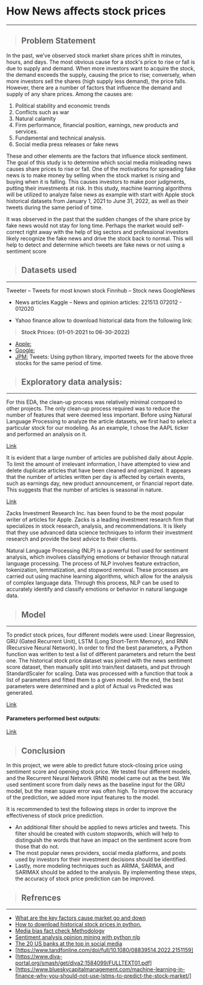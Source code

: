 # How News affects stock prices
--- 

> ## Problem Statement 

In the past, we've observed stock market share prices shift in minutes, hours, and days. The most obvious cause for a stock's price to rise or fall is due to supply and demand. When more investors want to acquire the stock, the demand exceeds the supply, causing the price to rise; conversely, when more investors sell the shares (high supply less demand), the price falls.
However, there are a number of factors that influence the demand and supply of any share prices. Among the causes are:
1. Political stability and economic trends
2. Conflicts such as war
3. Natural calamity
4. Firm performance, financial position, earnings, new products and services.
5. Fundamental and technical analysis.
6. Social media press releases or fake news

These and other elements are the factors that influence stock sentiment.
The goal of this study is to determine which social media misleading news causes share prices to rise or fall. One of the motivations for spreading fake news is to make money by selling when the stock market is rising and buying when it is falling. This causes investors to make poor judgments, putting their investments at risk. In this study, machine learning algorithms will be utilized to analyze false news as example with start with Apple stock historical datasets from January 1, 2021 to June 31, 2022, as well as their tweets during the same period of time.

It was observed in the past that the sudden changes of the share price by fake news would not stay for long time. Perhaps the market would self-correct right away with the help of big sectors and professional investors likely recognize the fake news and drive the stock back to normal. This will help to detect and determine which tweets are fake news or not using a sentiment score

> ## Datasets used
---

Tweeter 
– Tweets for most known stock 
Finnhub 
– Stock news 
GoogleNews
- News articles 
Kaggle
– News and opinion articles: 221513 072012 - 012020

- Yahoo finance allow to download historical data from the following link:
> **Stock Prices: (01-01-2021 to 06-30-2022)**
- [Apple:](https://finance.yahoo.com/quote/AAPL/history?p=AAPL)
- [Google:](https://finance.yahoo.com/quote/GOOG?p=GOOG&.tsrc=fin-srch)
- [JPM:](https://finance.yahoo.com/quote/JPM/?p=JPM) 
Tweets: Using python library, imported tweets for the above three stocks for the same period of time. 

> ## Exploratory data analysis:
---

For this EDA, the clean-up process was relatively minimal compared to other projects. The only clean-up process required was to reduce the number of features that were deemed less important. Before using Natural Language Processing to analyze the article datasets, we first had to select a particular stock for our modeling. As an example, I chose the AAPL ticker and performed an analysis on it.

[Link](./images/aapl_daily_articles.png)

It is evident that a large number of articles are published daily about Apple. To limit the amount of irrelevant information, I have attempted to view and delete duplicate articles that have been cleaned and organized. It appears that the number of articles written per day is affected by certain events, such as earnings day, new product announcement, or financial report date. This suggests that the number of articles is seasonal in nature.

[Link](./images/aapl_article_writter.png)

Zacks Investment Research Inc. has been found to be the most popular writer of articles for Apple. Zacks is a leading investment research firm that specializes in stock research, analysis, and recommendations. It is likely that they use advanced data science techniques to inform their investment research and provide the best advice to their clients.

Natural Language Processing (NLP) is a powerful tool used for sentiment analysis, which involves classifying emotions or behavior through natural language processing. The process of NLP involves feature extraction, tokenization, lemmatization, and stopword removal. These processes are carried out using machine learning algorithms, which allow for the analysis of complex language data. Through this process, NLP can be used to accurately identify and classify emotions or behavior in natural language data.

> ## Model
--- 

To predict stock prices, four different models were used: Linear Regression, GRU (Gated Recurrent Unit), LSTM (Long Short-Term Memory), and RNN (Recursive Neural Network). In order to find the best parameters, a Python function was written to test a list of different parameters and return the best one. The historical stock price dataset was joined with the news sentiment score dataset, then manually split into train/test datasets, and put through StandardScaler for scaling. Data was processed with a function that took a list of parameters and fitted them to a given model. In the end, the best parameters were determined and a plot of Actual vs Predicted was generated.

[Link](./images/aapl_actual_predicted_plot.png)

#### Parameters performed best outputs:

[Link](./images/final_output.png)

> ## Conclusion

In this project, we were able to predict future stock-closing price using sentiment score and opening stock price. We tested four different models, and the Recurrent Neural Network (RNN) model came out as the best. We used sentiment score from daily news as the baseline input for the GRU model, but the mean square error was often high. To improve the accuracy of the prediction, we added more input features to the model.

It is recommended to test the following steps in order to improve the effectiveness of stock price prediction. 
* An additional filter should be applied to news articles and tweets. This filter should be created with custom stopwords, which will help to distinguish the words that have an impact on the sentiment score from those that do not. 
* The most popular news providers, social media platforms, and posts used by investors for their investment decisions should be identified. 
* Lastly, more modeling techniques such as ARIMA, SARIMA, and SARIMAX should be added to the analysis. By implementing these steps, the accuracy of stock price prediction can be improved.


> ## Refrences
---
- [What are the key factors cause market go and down](https://www.investopedia.com/ask/answers/100314/what-are-key-factors-cause-market-go-and-down.asp)
- [How to download historical stock prices in python.](https://www.geeksforgeeks.org/how-to-download-historical-stock-prices-in-python/)
- [Media bias fact check Methodology](https://mediabiasfactcheck.com/methodology/)
- [Sentiment analysis opinion mining with python nlp](https://pub.towardsai.net/sentiment-analysis-opinion-mining-with-python-nlp-tutorial-d1f173ca4e3c)
- [The 20 US banks at the top in social media](https://thefinancialbrand.com/news/social-media-banking/the-20-u-s-banks-at-the-top-in-social-media-154682/)
- [https://www.tandfonline.com/doi/full/10.1080/08839514.2022.2151159]
- [https://www.diva-portal.org/smash/get/diva2:1584099/FULLTEXT01.pdf]
- [https://www.blueskycapitalmanagement.com/machine-learning-in-finance-why-you-should-not-use-lstms-to-predict-the-stock-market/]